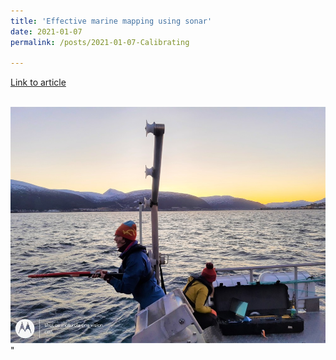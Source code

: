 ```yaml
---
title: 'Effective marine mapping using sonar'
date: 2021-01-07
permalink: /posts/2021-01-07-Calibrating

---
```


[Link to article](https://www.akvaplan.niva.no/mynewsdesk-articles/effektiv-marin-kartlegging-ved-hjelp-av-ekkolodd/)


<br/><img src='/images/2021-01-07Calibratingphoto.jpg'>"
